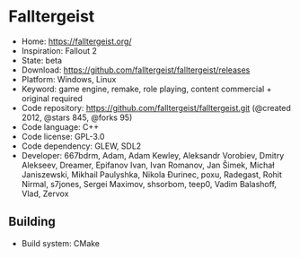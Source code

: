 # Falltergeist

- Home: https://falltergeist.org/
- Inspiration: Fallout 2
- State: beta
- Download: https://github.com/falltergeist/falltergeist/releases
- Platform: Windows, Linux
- Keyword: game engine, remake, role playing, content commercial + original required
- Code repository: https://github.com/falltergeist/falltergeist.git (@created 2012, @stars 845, @forks 95)
- Code language: C++
- Code license: GPL-3.0
- Code dependency: GLEW, SDL2
- Developer: 667bdrm, Adam, Adam Kewley, Aleksandr Vorobiev, Dmitry Alekseev, Dreamer, Epifanov Ivan, Ivan Romanov, Jan Šimek, Michał Janiszewski, Mikhail Paulyshka, Nikola Đurinec, poxu, Radegast, Rohit Nirmal, s7jones, Sergei Maximov, shsorbom, teep0, Vadim Balashoff, Vlad, Zervox

## Building

- Build system: CMake
